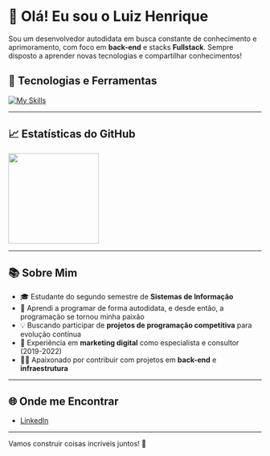 # 👋 Olá! Eu sou o Luiz Henrique 
Sou um desenvolvedor autodidata em busca constante de conhecimento e aprimoramento, com foco em **back-end** e stacks **Fullstack**. Sempre disposto a aprender novas tecnologias e compartilhar conhecimentos!

## 🚀 Tecnologias e Ferramentas
[![My Skills](https://skillicons.dev/icons?i=java,spring,python,django,js,ts,mysql,mongodb,docker,c,cpp,html,css,tailwind,nextjs,nodejs,git)](https://skillicons.dev)

---

## 📈 Estatísticas do GitHub
<div style="display: flex; align-items: center;">
  <img height="180em" src="https://github-readme-stats.vercel.app/api?username=Luizhnrs&show_icons=true&theme=tokyonight&include_all_commits=true&count_private=true"/>
</div>

---

## 📚 Sobre Mim
- 🎓 Estudante do segundo semestre de **Sistemas de Informação**
- 🧠 Aprendi a programar de forma autodidata, e desde então, a programação se tornou minha paixão
- 💡 Buscando participar de **projetos de programação competitiva** para evolução contínua
- 💼 Experiência em **marketing digital** como especialista e consultor (2019-2022)
- 👨‍💻 Apaixonado por contribuir com projetos em **back-end** e **infraestrutura**

---

## 🌐 Onde me Encontrar
- [LinkedIn](https://www.linkedin.com/in/luizhenriquegsilva)

---

Vamos construir coisas incríveis juntos! 🚀
